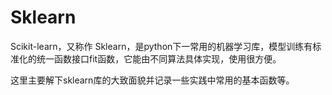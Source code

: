 # Sklearn

Scikit-learn，又称作 Sklearn，是python下一常用的机器学习库，模型训练有标准化的统一函数接口fit函数，它能由不同算法具体实现，使用很方便。

这里主要解下sklearn库的大致面貌并记录一些实践中常用的基本函数等。
